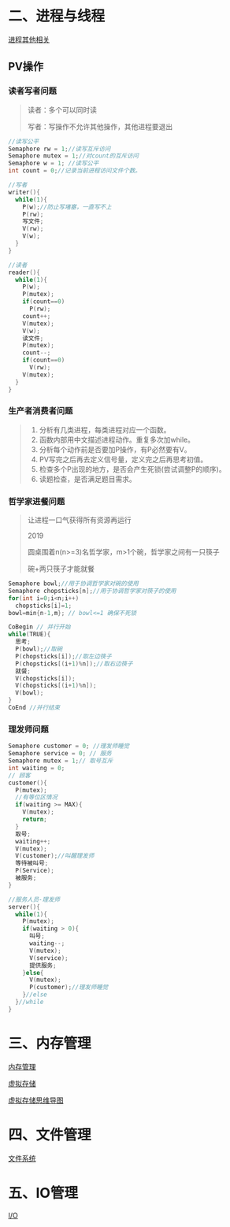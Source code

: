 # 二、进程与线程

[进程其他相关](进程.md)

## PV操作

### 读者写者问题

> 读者：多个可以同时读
>
> 写者：写操作不允许其他操作，其他进程要退出

```c
//读写公平
Semaphore rw = 1;//读写互斥访问
Semaphore mutex = 1;//对count的互斥访问
Semaphore w = 1; //读写公平
int count = 0;//记录当前进程访问文件个数。

//写者
writer(){
  while(1){
    P(w);//防止写堵塞，一直写不上
    P(rw);
    写文件;
    V(rw);
    V(w);
  }
}

//读者
reader(){
  while(1){
    P(w);
    P(mutex);
    if(count==0)
      P(rw);
    count++;
    V(mutex);
    V(w);
    读文件;
    P(mutex);
    count--;
    if(count==0)
      V(rw);
    V(mutex);
  }
}
```



### 生产者消费者问题

> 1. 分析有几类进程，每类进程对应一个函数。
> 2. 函数内部用中文描述进程动作。重复多次加while。
> 3. 分析每个动作前是否要加P操作，有P必然要有V。
> 4. PV写完之后再去定义信号量，定义完之后再思考初值。
> 5. 检查多个P出现的地方，是否会产生死锁(尝试调整P的顺序)。
> 6. 读题检查，是否满足题目需求。

### 哲学家进餐问题

> 让进程一口气获得所有资源再运行
>
> 2019
>
> 圆桌围着n(n>=3)名哲学家，m>1个碗，哲学家之间有一只筷子
>
> 碗+两只筷子才能就餐

```c
Semaphore bowl;//用于协调哲学家对碗的使用
Semaphore chopsticks[n];//用于协调哲学家对筷子的使用
for(int i=0;i<n;i++)
  chopsticks[i]=1;
bowl=min{n-1,m}; // bowl<=1 确保不死锁

CoBegin // 并行开始
while(TRUE){
  思考;
  P(bowl);//取碗
  P(chopsticks[i]);//取左边筷子
  P(chopsticks[(i+1)%n]);//取右边筷子
  就餐;
  V(chopsticks[i]);
  V(chopsticks[(i+1)%n]);
  V(bowl);
}
CoEnd //并行结束
```



### 理发师问题

```c
Semaphore customer = 0; //理发师睡觉
Semaphore service = 0; // 服务
Semaphore mutex = 1;// 取号互斥
int waiting = 0;
// 顾客
customer(){
  P(mutex);
  //有等位区情况
  if(waiting >= MAX){
    V(mutex);
    return;
  }
  取号;
  waiting++;
  V(mutex);
  V(customer);//叫醒理发师
  等待被叫号;
  P(Service);
  被服务; 
}

//服务人员-理发师
server(){
  while(1){
    P(mutex);
    if(waiting > 0){
      叫号;
      waiting--;
      V(mutex);
      V(service);
      提供服务;
    }else{
      V(mutex);
      P(customer);//理发师睡觉
    }//else
  }//while
}
```





# 三、内存管理

[内存管理](内存管理.xmind)

[虚拟存储](虚拟存储.md)

[虚拟存储思维导图](虚拟内存管理.xmind)

# 四、文件管理

[文件系统](文件系统.md)

# 五、IO管理

[I/O](IO.xmind)


